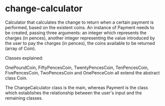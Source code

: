 # change-calculator

Calculator that calculates the change to return when a certain payment is performed, based on the existent coins. An instance of Payment needs to be created, passing three arguments: an integer which represents the charges (in pences), another integer representing the value introduced by the user to pay the charges (in pences), the coins available to be returned (array of Coin).

Classes explained:

OnePoundCoin, FiftyPencesCoin, TwentyPencesCoin, TenPencesCoin, FivePencesCoin, TwoPencesCoin and OnePenceCoin all extend the abstract class Coin.

The ChangeCalculator class is the main, whereas Payment is the class which establishes the relationship between the user's input and the remaining classes.

